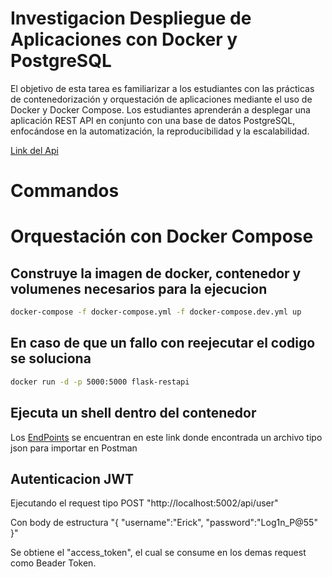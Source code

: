 # Investigacion Despliegue de Aplicaciones con Docker y PostgreSQL

El objetivo de esta tarea es familiarizar a los estudiantes con las prácticas de contenedorización y orquestación de aplicaciones mediante el uso de Docker y Docker Compose. Los estudiantes aprenderán a desplegar
una aplicación REST API en conjunto con una base de datos PostgreSQL, enfocándose en la automatización,
la reproducibilidad y la escalabilidad.

[Link del Api](http://127.0.0.1:5000/api/tasks)

# Commandos 
# Orquestación con Docker Compose
## Construye la imagen de docker, contenedor y volumenes necesarios para la ejecucion

``` bash
docker-compose -f docker-compose.yml -f docker-compose.dev.yml up
```

## En caso de que un fallo con reejecutar el codigo se soluciona
``` bash example-bad
docker run -d -p 5000:5000 flask-restapi
```

## Ejecuta un shell dentro del contenedor

Los [EndPoints]([https://link-url-here.org](https://github.com/StefWalker/Repo-BD2-G02/blob/main/Tareas/TC01/TC01-Endpoints.postman_collection.json)) se encuentran en este link donde encontrada un archivo tipo json para importar en Postman

## Autenticacion JWT

Ejecutando el request tipo POST "http://localhost:5002/api/user"

Con body de estructura "{
    "username":"Erick",
    "password":"Log1n_P@55"
}"

Se obtiene el "access_token", el cual se consume en los demas request como Beader Token.
